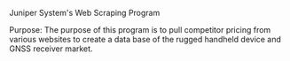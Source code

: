 Juniper System's Web Scraping Program

Purpose:
The purpose of this program is to pull competitor pricing from various websites to create a data base of the rugged handheld device and GNSS receiver market.

